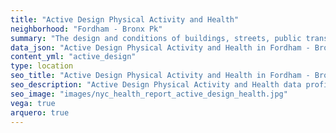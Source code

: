 ```yaml
---
title: "Active Design Physical Activity and Health"
neighborhood: "Fordham - Bronx Pk"
summary: "The design and conditions of buildings, streets, public transportation and parks influence physical activity, use of active transportation and other healthy behavior. A neighborhood's features can also impact the safety of its residents."
data_json: "Active Design Physical Activity and Health in Fordham - Bronx Pk"
content_yml: "active_design"
type: location
seo_title: "Active Design Physical Activity and Health in Fordham - Bronx Pk"
seo_description: "Active Design Physical Activity and Health data profile for the Fordham - Bronx Pk neighborhood of NYC."
seo_image: "images/nyc_health_report_active_design_health.jpg"
vega: true
arquero: true
---
```

